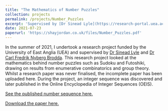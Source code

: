 ```yaml
---
title: "The Mathematics of Number Puzzles"
collection: projects
permalink: /projects/Number_Puzzles
excerpt: 'Supervised by [Dr Sinead Lyle](https://research-portal.uea.ac.uk/en/persons/sinead-lyle) and [Dr Carl Fredrik Nyberg Brodda](https://sites.google.com/view/cf-nb/), I researched the mathematics of number puzzles such as Sudoku and Futoshiki. My research paper was never finished, however the incomplete paper has been uploaded here. During this project, a number sequence was discovered and was published in the OEIS.'
date: 2021-07-23
paperurl: 'https://shayjordan.co.uk/files/Number_Puzzles.pdf'
---
```

In the summer of 2021, I undertook a research project funded by the University of East Anglia (UEA) and supervised by [Dr Sinead Lyle](https://research-portal.uea.ac.uk/en/persons/sinead-lyle) and [Dr Carl Fredrik Nyberg Brodda](https://sites.google.com/view/cf-nb/). This research project looked at the mathematics behind number puzzles such as Sudoku and Futoshiki, drawing on results from enumerative combinatorics and group theory. Whilst a research paper was never finalised, the incomplete paper has been uploaded here. During the project, an integer sequence was discovered and later published in the Online Encyclopedia of Integer Sequences (OEIS).

[See the published number sequence here.](https://oeis.org/A346008)

[Download the paper here.](https://shayjordan.co.uk/files/Number_Puzzles.pdf)
